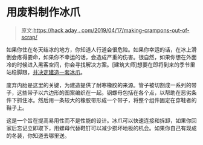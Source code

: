 # 用废料制作冰爪

> 原文:[https://hack aday . com/2019/04/17/making-crampons-out-of-scrap/](https://hackaday.com/2019/04/17/making-crampons-out-of-scrap/)

如果你住在冬天结冰的地方，你知道人行道会很危险。如果你幸运的话，在冰上滑倒会疼得要命，如果你不幸运的话，会造成严重的伤害。很自然，如果你想在外面冷的时候进入黑客空间，你会寻找解决方案。[建筑大师]想要在即将到来的季节里站稳脚跟，[并决定建造一套冰爪](https://www.instructables.com/id/Better-No-Cost-Crampons/)。

废弃内胎是这里的关键，为建造提供了耐寒橡胶的来源。管子被切割成一系列的带子，这些带子以六边形的图案编织在一起。钢螺母包括在各个点，以帮助在恶劣条件下抓住冰。然后用一条较大的橡胶带形成一个带子，将整个组件固定在穿鞋者的鞋子上。

这是一个旨在提高易用性而不是性能的设计。冰爪可以快速连接和拆卸，如果你回家后忘记立即取下，用螺母代替鞋钉可以减少损坏地板的机会。如果你自己有现成的冬装，你知道去哪里送。